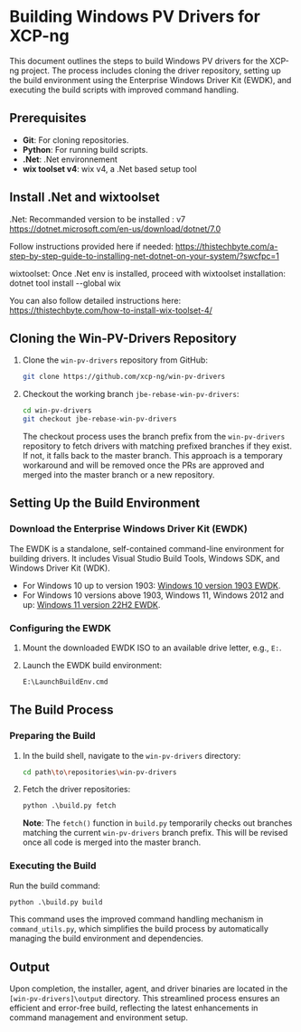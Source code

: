 
# Building Windows PV Drivers for XCP-ng

This document outlines the steps to build Windows PV drivers for the XCP-ng project. The process includes cloning the driver repository, setting up the build environment using the Enterprise Windows Driver Kit (EWDK), and executing the build scripts with improved command handling.

## Prerequisites

- **Git**: For cloning repositories.
- **Python**: For running build scripts.
- **.Net**: .Net environnement
- **wix toolset v4**: wix v4, a .Net based setup tool

## Install .Net and wixtoolset

.Net:
Recommanded version to be installed : v7
https://dotnet.microsoft.com/en-us/download/dotnet/7.0

Follow instructions provided here if needed:
https://thistechbyte.com/a-step-by-step-guide-to-installing-net-dotnet-on-your-system/?swcfpc=1

wixtoolset:
Once .Net env is installed, proceed with wixtoolset installation:
dotnet tool install --global wix

You can also follow detailed instructions here:
https://thistechbyte.com/how-to-install-wix-toolset-4/

## Cloning the Win-PV-Drivers Repository

1. Clone the `win-pv-drivers` repository from GitHub:

   ```bash
   git clone https://github.com/xcp-ng/win-pv-drivers
   ```

2. Checkout the working branch `jbe-rebase-win-pv-drivers`:

   ```bash
   cd win-pv-drivers
   git checkout jbe-rebase-win-pv-drivers
   ```

   The checkout process uses the branch prefix from the `win-pv-drivers` repository to fetch drivers with matching prefixed branches if they exist. If not, it falls back to the master branch. This approach is a temporary workaround and will be removed once the PRs are approved and merged into the master branch or a new repository.

## Setting Up the Build Environment

### Download the Enterprise Windows Driver Kit (EWDK)

The EWDK is a standalone, self-contained command-line environment for building drivers. It includes Visual Studio Build Tools, Windows SDK, and Windows Driver Kit (WDK).

- For Windows 10 up to version 1903: [Windows 10 version 1903 EWDK](https://learn.microsoft.com/en-us/windows-hardware/drivers/download-the-wdk#download-icon-enterprise-wdk-ewdk).
- For Windows 10 versions above 1903, Windows 11, Windows 2012 and up: [Windows 11 version 22H2 EWDK](https://learn.microsoft.com/en-us/windows-hardware/drivers/download-the-wdk#download-icon-enterprise-wdk-ewdk).

### Configuring the EWDK

1. Mount the downloaded EWDK ISO to an available drive letter, e.g., `E:`.
2. Launch the EWDK build environment:

   ```bash
   E:\LaunchBuildEnv.cmd
   ```

## The Build Process

### Preparing the Build

1. In the build shell, navigate to the `win-pv-drivers` directory:

   ```bash
   cd path\to\repositories\win-pv-drivers
   ```

2. Fetch the driver repositories:

   ```python
   python .\build.py fetch
   ```

   **Note**: The `fetch()` function in `build.py` temporarily checks out branches matching the current `win-pv-drivers` branch prefix. This will be revised once all code is merged into the master branch.

### Executing the Build

Run the build command:

```python
python .\build.py build
```

This command uses the improved command handling mechanism in `command_utils.py`, which simplifies the build process by automatically managing the build environment and dependencies.

## Output

Upon completion, the installer, agent, and driver binaries are located in the `[win-pv-drivers]\output` directory. This streamlined process ensures an efficient and error-free build, reflecting the latest enhancements in command management and environment setup.
